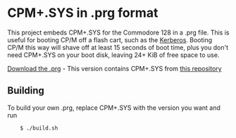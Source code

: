 # CPM+.SYS in .prg format
This project embeds CPM+.SYS for the Commodore 128 in a .prg file. This is useful for booting CP/M off a flash cart, such as the [Kerberos](http://www.frank-buss.de/kerberos/index.html). Booting CP/M this way will shave off at least 15 seconds of boot time, plus you don't need CPM+.SYS on your boot disk, leaving 24+ KiB of free space to use.

[Download the .prg](cpm+.prg) - This version contains CPM+.SYS from [this repository](https://github.com/csoren/c128cpm)

## Building

To build your own .prg, replace CPM+.SYS with the version you want and run

        $ ./build.sh
